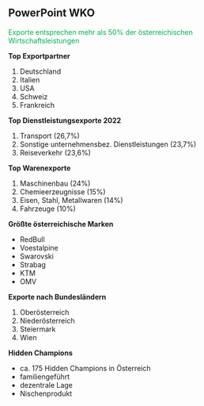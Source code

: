 ## PowerPoint WKO

<span style="color:#00b050">Exporte entsprechen mehr als 50% der österreichischen Wirtschaftsleistungen</span>

**Top Exportpartner**
1. Deutschland
2. Italien
3. USA
4. Schweiz 
5. Frankreich

**Top Dienstleistungsexporte 2022**
1. Transport (26,7%)
2. Sonstige unternehmensbez. Dienstleistungen (23,7%)
3. Reiseverkehr (23,6%)

**Top Warenexporte**
1. Maschinenbau (24%)
2. Chemieerzeugnisse (15%)
3. Eisen, Stahl, Metallwaren (14%)
4. Fahrzeuge (10%)

**Größte österreichische Marken**
- RedBull
- Voestalpine
- Swarovski
- Strabag
- KTM
- OMV

**Exporte nach Bundesländern**
1. Oberösterreich
2. Niederösterreich
3. Steiermark
4. Wien

**Hidden Champions**
- ca. 175 Hidden Champions in Österreich
- familiengeführt
- dezentrale Lage
- Nischenprodukt